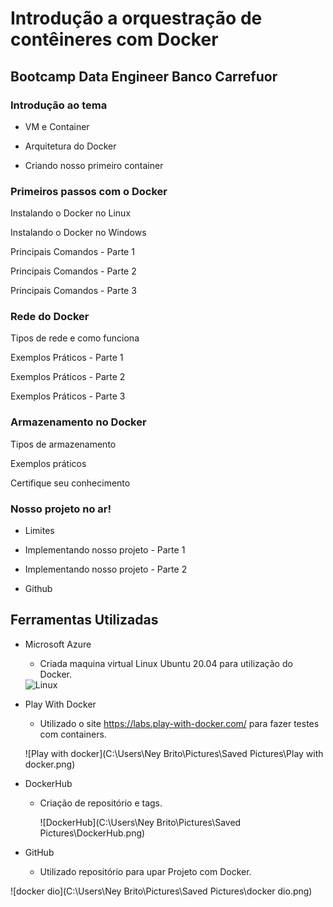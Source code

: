 # Introdução a orquestração de contêineres com Docker



## Bootcamp Data Engineer Banco Carrefuor


### Introdução ao tema

- VM e Container

- Arquitetura do Docker

- Criando nosso primeiro container



### Primeiros passos com o Docker

Instalando o Docker no Linux

Instalando o Docker no Windows

Principais Comandos - Parte 1

Principais Comandos - Parte 2

Principais Comandos - Parte 3



### Rede do Docker

Tipos de rede e como funciona

Exemplos Práticos - Parte 1

Exemplos Práticos - Parte 2

Exemplos Práticos - Parte 3



### Armazenamento no Docker

Tipos de armazenamento

Exemplos práticos

Certifique seu conhecimento



### Nosso projeto no ar!

- Limites

- Implementando nosso projeto - Parte 1

- Implementando nosso projeto - Parte 2

- Github



## Ferramentas Utilizadas 



- Microsoft Azure 

  - Criada maquina virtual Linux Ubuntu 20.04 para utilização do Docker.

  <img src="C:\Users\Ney Brito\Pictures\Saved Pictures\Linux.png" alt="Linux"  />



- Play With Docker

  - Utilizado o site https://labs.play-with-docker.com/ para fazer testes com containers. 

  ![Play with docker](C:\Users\Ney Brito\Pictures\Saved Pictures\Play with docker.png)



- DockerHub

  - Criação de repositório e tags.

    ![DockerHub](C:\Users\Ney Brito\Pictures\Saved Pictures\DockerHub.png)



- GitHub
  - Utilizado repositório para upar Projeto com Docker. 

![docker dio](C:\Users\Ney Brito\Pictures\Saved Pictures\docker dio.png)

